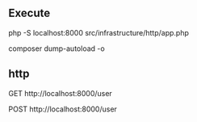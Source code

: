 ## Execute

php -S localhost:8000 src/infrastructure/http/app.php

composer dump-autoload -o

## http

GET http://localhost:8000/user

POST http://localhost:8000/user
